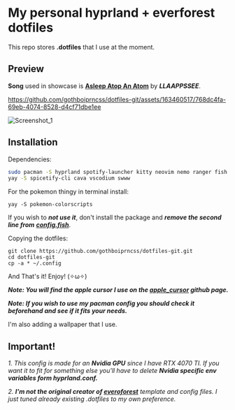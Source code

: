 # **My personal hyprland + everforest dotfiles**
This repo stores **.dotfiles** that I use at the moment. 

## Preview

__Song__ used in showcase is [__Asleep Atop An Atom__](https://soundcloud.com/lapse/asleepatopanatom) by **_LLAAPPSSEE_**.



https://github.com/gothboiprncss/dotfiles-git/assets/163460517/768dc4fa-69eb-4074-8528-d4cf71dbe1ee



![Screenshot_1](https://i.imgur.com/8P3FqPo.png)

## Installation

Dependencies:

```bash
sudo pacman -S hyprland spotify-launcher kitty neovim nemo ranger fish wofi waybar mvp neofetch swaylock sddm
yay -S spicetify-cli cava vscodium swww
```
For the pokemon thingy in terminal install: 
```
yay -S pokemon-colorscripts
```
If you wish to **_not use it_**, don't install the package and **_remove the second line from_** [**_config.fish_**](https://github.com/gothboiprncss/dotfiles-git/blob/main/fish/config.fish).

Copying the dotfiles:
```
git clone https://github.com/gothboiprncss/dotfiles-git.git
cd dotfiles-git
cp -a * ~/.config
```
And That's it! Enjoy! (✧ω✧)

*__Note: You will find the apple cursor I use on the [apple_cursor](https://github.com/ful1e5/apple_cursor) github page.__*

*__Note: If you wish to use my pacman config you should check it beforehand and see if it fits your needs.__*

I'm also adding a wallpaper that I use.
    
## Important!

_1. This config is made for an **Nvidia GPU** since I have RTX 4070 TI. If you want it to fit for something else you'll have to delete **Nvidia specific env variables form hyprland.conf.**_

_2. **I'm not the original creator of [everoforest](https://github.com/3rfaan/arch-everforest)** template and config files. I just tuned already existing .dotfiles to my own preference._

